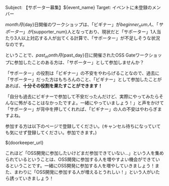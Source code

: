 Subject: 【サポーター募集】${event_name}
Target: イベントに未登録のメンバー

${month}月${day}日開催のワークショップは、「ビギナー」が${beginner_num}人、「サポーター」が${supporter_num}人となっており、現状だと「サポーター」1人当たり3人以上対応する人が出てくる計算で、「サポーター」が不足しそうな状況なのです。

ということで、${past_month}月${past_day}日に開催されたOSS Gateワークショップに参加したことのある方は、「サポーター」として参加しませんか？

「サポーター」の役割は「ビギナー」の不安をやわらげることなので、過去に「サポーター」だった方はもちろんのこと、「ビギナー」として参加したことがあれば、**十分その役割を果たすことができます！**

「自分も過去にビギナーで参加して不安だったんだけど、実際にやってみたらそんなに怖がることはなかったですよ。一緒にやっていましょう！」と声をかけて「サポーター」が背中を押してくれれば、「ビギナー」の人の不安はやわらぎますよね。

参加する方は以下のページで登録してください。(キャンセル待ちになっていても気にせず登録してください。参加できます。)

${doorkeeper_url}

これほど「OSS開発に参加したいけどまだ参加できていない…」という人を集められているということは、OSS開発に参加する人を増やすよい機会ができているということです。一緒にOSS開発に参加する人を増やしていきましょう！また、まわりに「OSS開発に参加する人が増えるとうれしい！」という人がいたら誘っていきましょう！
